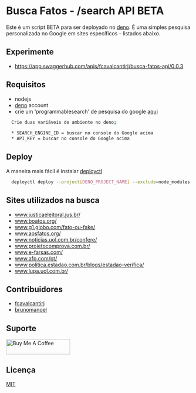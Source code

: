 # Busca Fatos - /search API BETA

Este é um script BETA para ser deployado no [deno](https://deno.com/).
É uma simples pesquisa personalizada no Google em sites específicos - listados abaixo.

## Experimente

- https://app.swaggerhub.com/apis/fcavalcantirj/busca-fatos-api/0.0.3

## Requisitos

* nodejs
* [deno](https://deno.com/) account
* crie um 'programmablesearch' de pesquisa do google [aqui](https://programmablesearchengine.google.com/)

```bash
  Crie duas variáveis de ambiente no deno;
  
  * SEARCH_ENGINE_ID = buscar no console do Google acima
  * API_KEY = buscar no console do Google acima
```

## Deploy

A maneira mais fácil é instalar [deployctl](https://deno.com/deploy/docs/deployctl)
```bash
  deployctl deploy --project[DENO_PROJECT_NAME] --exclude=node_modules --prod index.js
```


## Sites utilizados na busca

* www.justicaeleitoral.jus.br/
* www.boatos.org/
* www.g1.globo.com/fato-ou-fake/
* www.aosfatos.org/
* www.noticias.uol.com.br/confere/
* www.projetocomprova.com.br/
* www.e-farsas.com/
* www.afp.com/pt/
* www.politica.estadao.com.br/blogs/estadao-verifica/
* www.lupa.uol.com.br/


## Contribuidores

* [fcavalcantirj](https://github.com/fcavalcantirj)
* [brunomanoel](https://github.com/brunomanoel)

## Suporte

<a href="https://www.buymeacoffee.com/Buscafatos" target="_blank"><img src="https://cdn.buymeacoffee.com/buttons/default-orange.png" alt="Buy Me A Coffee" height="41" width="174" ></a>

## Licença

[MIT](https://choosealicense.com/licenses/mit/)